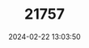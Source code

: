 ---
title: "21757"
category: "Thestor strutti"
draft: false
date: 2024-02-22 13:03:50
languages:
  English: ["Strutt's Skolly", "Winter Skolly"]
  Afrikaans: ["Strutt-se-skollie", "Winter-Skollie"]
---